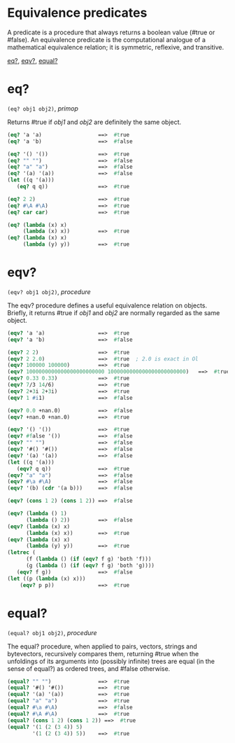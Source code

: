 Equivalence predicates
======================

A predicate is a procedure that always returns a boolean value (#true or #false).
An equivalence predicate is the computational analogue of a mathematical equivalence relation; it is symmetric, reflexive, and transitive.

[eq?](#eq), [eqv?](#eqv), [equal?](#equal)

# eq?
`(eq? obj1 obj2)`, *primop*

Returns #true if *obj1* and *obj2* are definitely the same object.

```scheme
(eq? 'a 'a)                  ==>  #true
(eq? 'a 'b)                  ==>  #false

(eq? '() '())                ==>  #true
(eq? "" "")                  ==>  #false
(eq? "a" "a")                ==>  #false
(eq? '(a) '(a))              ==>  #false
(let ((q '(a)))
   (eq? q q))                ==>  #true

(eq? 2 2)                    ==>  #true
(eq? #\A #\A)                ==>  #true
(eq? car car)                ==>  #true

(eq? (lambda (x) x)
     (lambda (x) x))         ==>  #true
(eq? (lambda (x) x)
     (lambda (y) y))         ==>  #true

```

# eqv?
`(eqv? obj1 obj2)`, *procedure*

The eqv? procedure defines a useful equivalence relation on objects.
Briefly, it returns #true if *obj1* and *obj2* are normally regarded as the same object.


```scheme
(eqv? 'a 'a)                 ==>  #true
(eqv? 'a 'b)                 ==>  #false

(eqv? 2 2)                   ==>  #true
(eqv? 2 2.0)                 ==>  #true  ; 2.0 is exact in Ol
(eqv? 100000 100000)         ==>  #true
(eqv? 1000000000000000000000000 1000000000000000000000000)   ==>  #true
(eqv? 0.33 0.33)             ==>  #true
(eqv? 7/3 14/6)              ==>  #true
(eqv? 2+3i 2+3i)             ==>  #true
(eqv? 1 #i1)                 ==>  #false

(eqv? 0.0 +nan.0)            ==>  #false
(eqv? +nan.0 +nan.0)         ==>  #true

(eqv? '() '())               ==>  #true
(eqv? #false '())            ==>  #false
(eqv? "" "")                 ==>  #false
(eqv? '#() '#())             ==>  #false
(eqv? '(a) '(a))             ==>  #false
(let ((q '(a)))
   (eqv? q q))               ==>  #true
(eqv? "a" "a")               ==>  #false
(eqv? #\a #\A)               ==>  #false
(eqv? '(b) (cdr '(a b)))     ==>  #false

(eqv? (cons 1 2) (cons 1 2)) ==>  #false

(eqv? (lambda () 1)
      (lambda () 2))         ==>  #false
(eqv? (lambda (x) x)
      (lambda (x) x))        ==>  #true
(eqv? (lambda (x) x)
      (lambda (y) y))        ==>  #true
(letrec (
      (f (lambda () (if (eqv? f g) 'both 'f)))
      (g (lambda () (if (eqv? f g) 'both 'g))))
   (eqv? f g))               ==>  #false
(let ((p (lambda (x) x)))
    (eqv? p p))              ==>  #true
```

# equal?
`(equal? obj1 obj2)`, *procedure*

The equal? procedure, when applied to pairs, vectors, strings and bytevectors, recursively compares them, returning #true when the unfoldings of its arguments into (possibly
infinite) trees are equal (in the sense of equal?) as ordered trees, and #false otherwise.

```scheme
(equal? "" "")               ==>  #true
(equal? '#() '#())           ==>  #true
(equal? '(a) '(a))           ==>  #true
(equal? "a" "a")             ==>  #true
(equal? #\a #\A)             ==>  #false
(equal? #\A #\A)             ==>  #true
(equal? (cons 1 2) (cons 1 2)) ==>  #true
(equal? '(1 (2 (3 4)) 5)
        '(1 (2 (3 4)) 5))    ==>  #true
```
